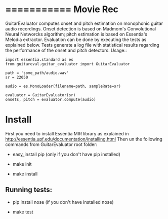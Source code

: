 ===========
Movie Rec
===========

GuitarEvaluator computes onset and pitch estimation
on monophonic guitar audio recordings. Onset detection
is based on Madmom's Convolutional Neural Networcks
algorithm; pitch estimation is based on Essentia's
Melodia extractor. Evaluation can be done by executing
the tests as explained below. Tests generate a log file
with statistical results regarding the performance
of the onset and pitch detectors. Usage::

    import essentia.standard as es
    from guitareval.guitar_evaluator import GuitarEvaluator

    path = 'some_path/audio.wav'
    sr = 22050

    audio = es.MonoLoader(filename=path, sampleRate=sr)

    evaluator = GuitarEvaluator(sr)
    onsets, pitch = evaluator.compute(audio)


Install
=========

First you need to install Essentia MIR library
as explained in http://essentia.upf.edu/documentation/installing.html
Then un the following commands from GuitarEvaluator root folder:

* easy_install pip (only if you don't have pip installed)

* make init

* make install

Running tests:
-------------

* pip install nose (if you don't have installed nose)

* make test
